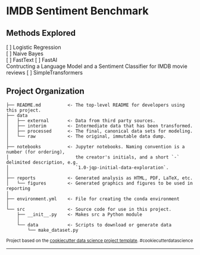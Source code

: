 IMDB Sentiment Benchmark
==============================

Methods Explored
------------
[ ] Logistic Regression  
[ ] Naive Bayes  
[ ] FastText
[ ] FastAI  
Contructing a Language Model and a Sentiment Classifier for IMDB movie reviews
[ ] SimpleTransformers

Project Organization
------------


    ├── README.md          <- The top-level README for developers using this project.
    ├── data
    │   ├── external       <- Data from third party sources.
    │   ├── interim        <- Intermediate data that has been transformed.
    │   ├── processed      <- The final, canonical data sets for modeling.
    │   └── raw            <- The original, immutable data dump.
    │
    ├── notebooks          <- Jupyter notebooks. Naming convention is a number (for ordering),
    │                         the creator's initials, and a short `-` delimited description, e.g.
    │                         `1.0-jqp-initial-data-exploration`.
    │
    ├── reports            <- Generated analysis as HTML, PDF, LaTeX, etc.
    │   └── figures        <- Generated graphics and figures to be used in reporting
    │
    ├── environment.yml    <- File for creating the conda environment
    │
    └── src                <- Source code for use in this project.
        ├── __init__.py    <- Makes src a Python module
        │
        └── data           <- Scripts to download or generate data
            └── make_dataset.py
<p><small>Project based on the <a target="_blank" href="https://drivendata.github.io/cookiecutter-data-science/">cookiecutter data science project template</a>. #cookiecutterdatascience</small></p>



--------


